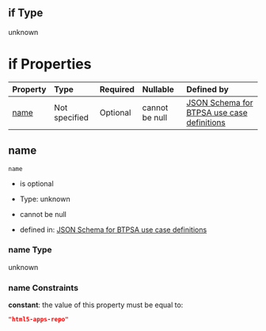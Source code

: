 ## if Type

unknown

# if Properties

| Property      | Type          | Required | Nullable       | Defined by                                                                                                                                                                                                        |
| :------------ | :------------ | :------- | :------------- | :---------------------------------------------------------------------------------------------------------------------------------------------------------------------------------------------------------------- |
| [name](#name) | Not specified | Optional | cannot be null | [JSON Schema for BTPSA use case definitions](btpsa-usecase-properties-services-items-allof-1-then-allof-46-if-properties-name.md "undefined#/properties/services/items/allOf/1/then/allOf/46/if/properties/name") |

## name



`name`

*   is optional

*   Type: unknown

*   cannot be null

*   defined in: [JSON Schema for BTPSA use case definitions](btpsa-usecase-properties-services-items-allof-1-then-allof-46-if-properties-name.md "undefined#/properties/services/items/allOf/1/then/allOf/46/if/properties/name")

### name Type

unknown

### name Constraints

**constant**: the value of this property must be equal to:

```json
"html5-apps-repo"
```
